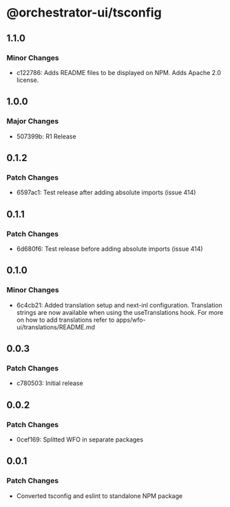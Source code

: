 # @orchestrator-ui/tsconfig

## 1.1.0

### Minor Changes

- c122786: Adds README files to be displayed on NPM. Adds Apache 2.0 license.

## 1.0.0

### Major Changes

- 507399b: R1 Release

## 0.1.2

### Patch Changes

- 6597ac1: Test release after adding absolute imports (issue 414)

## 0.1.1

### Patch Changes

- 6d680f6: Test release before adding absolute imports (issue 414)

## 0.1.0

### Minor Changes

- 6c4cb21: Added translation setup and next-inl configuration. Translation strings are now available when using the useTranslations hook. For more on how to add translations refer to apps/wfo-ui/translations/README.md

## 0.0.3

### Patch Changes

- c780503: Initial release

## 0.0.2

### Patch Changes

- 0cef169: Splitted WFO in separate packages

## 0.0.1

### Patch Changes

- Converted tsconfig and eslint to standalone NPM package
